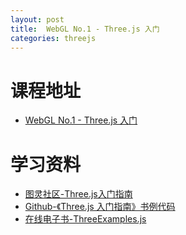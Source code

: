 ```yaml
---
layout: post
title:  WebGL No.1 - Three.js 入门
categories: threejs
---
```

# 课程地址

* [WebGL No.1 - Three.js 入门](http://ife.baidu.com/course/detail/id/18)

# 学习资料

* [图灵社区-Three.js入门指南](http://www.ituring.com.cn/book/1272)
* [Github-《Three.js 入门指南》书例代码](https://github.com/Ovilia/ThreeExample.js)
* [在线电子书-ThreeExamples.js](http://zhangwenli.com/ThreeExample.js/)
